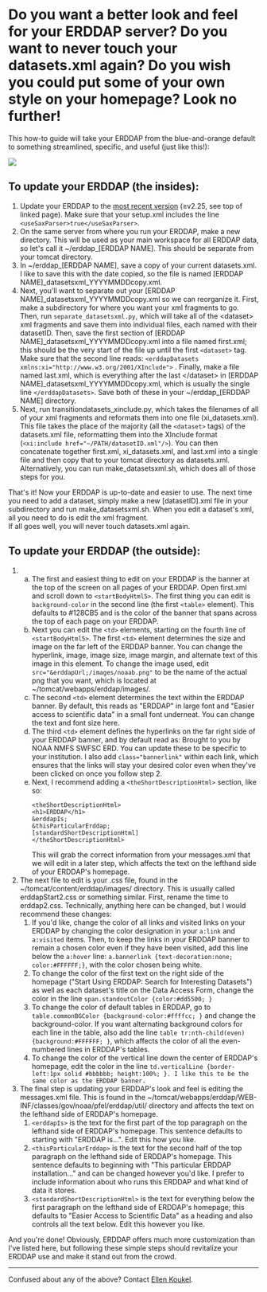 # Do you want a better look and feel for your ERDDAP server? Do you want to never touch your datasets.xml again? Do you wish you could put some of your own style on your homepage? Look no further!

This how-to guide will take your ERDDAP from the blue-and-orange default to something streamlined, specific, and useful (just like this!):

[<img src="https://github.com/user-attachments/assets/7c0341b7-635a-4640-b884-034b4cc9a2c4"/>](https://data.pmel.noaa.gov/pmel/erddap/index.html)


## To update your ERDDAP (the insides):
<ol>
  <li>Update your ERDDAP to the <a href="https://erddap.github.io/#latest-erddap-version">most recent version</a> (≥v2.25, see top of linked page). Make sure that your setup.xml includes the line <code>&lt;useSaxParser&gt;true&lt;/useSaxParser&gt;</code>.</li>
  <li>On the same server from where you run your ERDDAP, make a new directory. This will be used as your main workspace for all ERDDAP data, so let's call it ~/erddap_[ERDDAP NAME]. This should be separate from your tomcat directory.</li>
  <li>In ~/erddap_[ERDDAP NAME], save a copy of your current datasets.xml. I like to save this with the date copied, so the file is named [ERDDAP NAME]_datasetsxml_YYYYMMDDcopy.xml.</li>
  <li>Next, you'll want to separate out your [ERDDAP NAME]_datasetsxml_YYYYMMDDcopy.xml so we can reorganize it. First, make a subdirectory for where you want your xml fragments to go. Then, run <code>separate_datasetsxml.py</code>, which will take all of the &lt;dataset&gt; xml fragments and save them into individual files, each named with their datasetID. Then, save the first section of [ERDDAP NAME]_datasetsxml_YYYYMMDDcopy.xml into a file named first.xml; this should be the very start of the file up until the first <code>&lt;dataset&gt;</code> tag. Make sure that the second line reads: <code>&lt;erddapDatasets xmlns:xi="http://www.w3.org/2001/XInclude"&gt;</code> . Finally, make a file named last.xml, which is everything after the last &lt;/dataset&gt; in [ERDDAP NAME]_datasetsxml_YYYYMMDDcopy.xml, which is usually the single line <code>&lt;/erddapDatasets&gt;</code>. Save both of these in your ~/erddap_[ERDDAP NAME] directory.</li>
  <li>Next, run transitiondatasets_xinclude.py, which takes the filenames of all of your xml fragments and reformats them into one file (xi_datasets.xml). This file takes the place of the majority (all the <code>&lt;dataset&gt;</code> tags) of the datasets.xml file, reformatting them into the XInclude format (<code>&lt;xi:include href="~/PATH/datasetID.xml"/&gt;</code>). You can then concatenate together first.xml, xi_datasets.xml, and last.xml into a single file and then copy that to your tomcat directory as datasets.xml. Alternatively, you can run make_datasetsxml.sh, which does all of those steps for you.</li>
</ol>
That's it! Now your ERDDAP is up-to-date and easier to use. The next time you need to add a dataset, simply make a new [datasetID].xml file in your subdirectory and run make_datasetsxml.sh. When you edit a dataset's xml, all you need to do is edit the xml fragment.
<br>If all goes well, you will never touch datasets.xml again.

## To update your ERDDAP (the outside):
<ol>
  <li>
    <ol type="a">
      <li>The first and easiest thing to edit on your ERDDAP is the banner at the top of the screen on all pages of your ERDDAP. Open first.xml and scroll down to <code>&lt;startBodyHtml5&gt;</code>. The first thing you can edit is <code>background-color</code> in the second line (the first <code>&lt;table&gt;</code> element). This defaults to #128CB5 and is the color of the banner that spans across the top of each page on your ERDDAP.</li>
      <li>Next you can edit the <code>&lt;td&gt;</code> elements, starting on the fourth line of <code>&lt;startBodyHtml5&gt;</code>. The first <code>&lt;td&gt;</code> element determines the size and image on the far left of the ERDDAP banner. You can change the hyperlink, image, image size, image margin, and alternate text of this image in this element. To change the image used, edit <code>src="&erddapUrl;/images/noaab.png"</code> to be the name of the actual png that you want, which is located at ~/tomcat/webapps/erddap/images/.</li>
        <li>The second <code>&lt;td&gt;</code> element determines the text within the ERDDAP banner. By default, this reads as "ERDDAP" in large font and "Easier access to scientific data" in a small font underneat. You can change the text and font size here.</li>
        <li>The third  <code>&lt;td&gt;</code> element defines the hyperlinks on the far right side of your ERDDAP banner, and by default read as: Brought to you by NOAA NMFS SWFSC ERD. You can update these to be specific to your institution. I also add <code>class="bannerlink"</code> within each link, which ensures that the links will stay your desired color even when they've been clicked on once you follow step 2.</li>
        <li>Next, I recommend adding a <code>&lt;theShortDescriptionHtml&gt;</code> section, like so:
  <pre><code>&lt;theShortDescriptionHtml&gt;
&lt;h1&gt;ERDDAP&lt;/h1&gt;
&amp;erddapIs;                                                                          
&amp;thisParticularErddap;                                                              
[standardShortDescriptionHtml]                                                          
&lt;/theShortDescriptionHtml&gt;</code></pre>
          This will grab the correct information from your messages.xml that we will edit in a later step, which affects the text on the lefthand side of your ERDDAP's homepage.</li>
    </ol>
  </li>
  <li>The next file to edit is your .css file, found in the ~/tomcat/content/erddap/images/ directory. This is usually called erddapStart2.css or something similar. First, rename the time to erddap2.css. Technically, anything here can be changed, but I would recommend these changes:
    <ol>
      <li>If you'd like, change the color of all links and visited links on your ERDDAP by changing the color designation in your <code>a:link</code> and <code>a:visited</code> items. Then, to keep the links in your ERDDAP banner to remain a chosen color even if they have been visited, add this line below the <code>a:hover</code> line: <code>a.bannerlink {text-decoration:none; color:#FFFFFF;}</code>, with the color chosen being white.</li>
      <li>To change the color of the first text on the right side of the homepage ("Start Using ERDDAP: Search for Interesting Datasets") as well as each dataset's title on the Data Access Form, change the color in the line <code>span.standoutColor {color:#dd5500; }</code></li>
      <li>To change the color of default tables in ERDDAP, go to <code>table.commonBGColor {background-color:#ffffcc; }</code> and change the background-color. If you want alternating background colors for each line in the table, also add the line <code>table tr:nth-child(even) {background:#FFFFFF; }</code>, which affects the color of all the even-numbered lines in ERDDAP's tables.</li>
      <li>To change the color of the vertical line down the center of ERDDAP's homepage, edit the color in the line <code>td.verticalLine {border-left:1px solid #bbbbbb; height:100%; }. I like this to be the same color as the ERDDAP banner.</code></li>
    </ol>
  </li>
  <li>The final step is updating your ERDDAP's look and feel is editing the messages.xml file. This is found in the ~/tomcat/webapps/erddap/WEB-INF/classes/gov/noaa/pfel/erddap/util/ directory and affects the text on the lefthand side of ERDDAP's homepage.
  <ol>
    <li><code>&lt;erddapIs&gt;</code> is the text for the first part of the top paragraph on the lefthand side of ERDDAP's homepage. This sentence defaults to starting with "ERDDAP is…". Edit this how you like.</li>
    <li><code>&lt;thisParticularErddap&gt;</code> is the text for the second half of the top paragraph on the lefthand side of ERDDAP's homepage. This sentence defaults to beginning with "This particular ERDDAP installation…" and can be changed however you'd like. I prefer to include information about who runs this ERDDAP and what kind of data it stores.</li>
    <li><code>&lt;standardShortDescriptionHtml&gt;</code> is the text for everything below the first paragraph on the lefthand side of ERDDAP's homepage; this defaults to "Easier Access to Scientific Data" as a heading and also controls all the text below. Edit this however you like.</li>
  </ol>
  </li>
</ol>
And you're done! Obviously, ERDDAP offers much more customization than I've listed here, but following these simple steps should revitalize your ERDDAP use and make it stand out from the crowd.
<br>
<hr>
Confused about any of the above? Contact <a href="mailto:ellen.koukel@noaa.gov">Ellen Koukel</a>.
